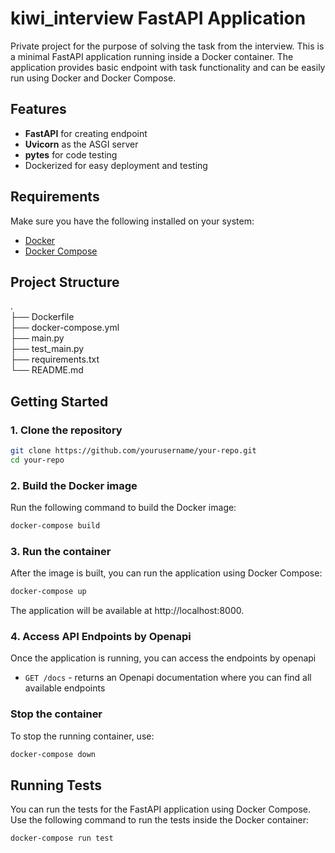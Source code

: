 # kiwi_interview FastAPI Application
Private project for the purpose of solving the task from the interview. This is a minimal FastAPI application running inside a Docker container. The application provides basic endpoint with task functionality and can be easily run using Docker and Docker Compose.

## Features
- **FastAPI** for creating endpoint
- **Uvicorn** as the ASGI server
- **pytes** for code testing
- Dockerized for easy deployment and testing

## Requirements
Make sure you have the following installed on your system:
- [Docker](https://www.docker.com/get-started)
- [Docker Compose](https://docs.docker.com/compose/install/)

## Project Structure
.  
├── Dockerfile  
├── docker-compose.yml  
├── main.py  
├── test_main.py  
├── requirements.txt  
└── README.md

## Getting Started

### 1. Clone the repository

```bash
git clone https://github.com/yourusername/your-repo.git
cd your-repo
```

### 2. Build the Docker image
Run the following command to build the Docker image:

```bash
docker-compose build
```

### 3. Run the container
After the image is built, you can run the application using Docker Compose:

```bash
docker-compose up
```

The application will be available at http://localhost:8000.

### 4. Access API Endpoints by Openapi
Once the application is running, you can access the endpoints by openapi
- `GET /docs` - returns an Openapi documentation where you can find all available endpoints

### Stop the container

To stop the running container, use:

```bash
docker-compose down
```

## Running Tests
You can run the tests for the FastAPI application using Docker Compose.
Use the following command to run the tests inside the Docker container:

```bash
docker-compose run test
```